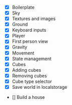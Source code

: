 - [x] Boilerplate
- [x] Sky
- [x] Textures and images
- [x] Ground
- [x] Keyboard inputs
- [x] Player
- [x] First person view
- [x] Gravity
- [x] Movement
- [x] State management
- [x] Cubes
- [x] Adding cubes
- [x] Removing cubes
- [x] Cube type selector
- [x] Save world in localstorage
- [] Build a house
